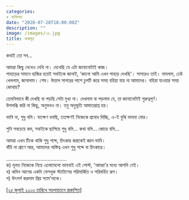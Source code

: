 ```yaml
---
categories:
- ব্যক্তিগত
date: "2020-07-28T18:00:00Z"
description: ""
image: /images/১৬.jpg
title: কথামৃত
---
```

কথাই তো সব...

আমরা কিছু দেখেও দেখি না। দেখেছি যে এটা জানানোটাই কাজ।  
পাহাড়ের সামনে হাজির হয়েই সবাইকে জানাই, 'জানো আমি এখন পাহাড় দেখছি'। সাগরেও তাই। নামলাম, ঢেউ খেললাম, জানালাম। শেষ। উত্তাল সাগরের পাশে চুপটি করে সময় বহিয়া যায় না আমাদের। বহিয়া যাওয়ার সময় কোথায়?

তেমনিভাবে কী দেখছি বা পড়ছি সেটা মুখ্য না। দেখলাম বা পড়লাম যে, তা জানানোটাই গুরুত্বপূর্ণ।  
উপলব্ধি করি না কিছু, অনুভবও না। তবু অনুভূতি আঘাতপ্রাপ্ত হয়।

ভাবি না, শুধু বলি। যতক্ষণ বলছি, ততক্ষণই নিজেকে প্রবোধ দিচ্ছি, এ-ই বুঝি ভাবনা মোর।

শুনি সবচেয়ে কম, সবাইকে ছাপিয়ে শুধু বলি... কথা বলি... জোরে বলি...

আমরা এখন টিকে থাকি শুধু শব্দে, চিৎকার করাকেই জ্ঞান ভাবি।  
বাঁচি না প্রাণে আর, আমাদের অস্তিত্ব এখন শুধু শব্দে বা চিৎকারে।

.........................................  
ক) মূলত নিজেকে নিয়ে এলোমেলো ভাবনাই এই পোস্ট, 'আমরা'র মধ্যে আপনি নেই।  
খ) কদিন আগের একটা ফেসবুক স্ট্যাটাসের পরিমার্জিত ও পরিবর্ধিত রূপ।  
গ) উৎসর্গ করলাম প্রিয় স্যাম'দাকে।

[\[২৫ জুলাই ২০১৩ তারিখে সচলায়তনে প্রকাশিত\]](http://www.sachalayatan.com/nazrul_islam/49729)